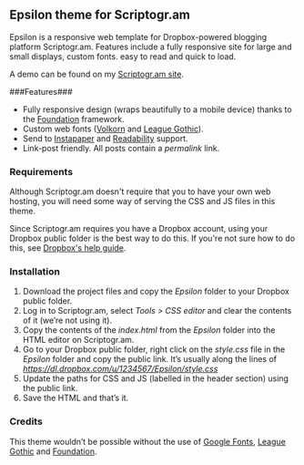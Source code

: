 ## Epsilon theme for Scriptogr.am ##

Epsilon is a responsive web template for Dropbox-powered blogging platform Scriptogr.am. Features include a fully responsive site for large and small displays, custom fonts. easy to read and quick to load. 

A demo can be found on my [Scriptogr.am site](http://scriptogr.am/jordanmerrick).

###Features###

- Fully responsive design (wraps beautifully to a mobile device) thanks to the [Foundation](http://foundation.zurb.com) framework.
- Custom web fonts ([Volkorn](http://www.google.com/webfonts/specimen/Vollkorn) and [League Gothic](http://www.theleagueofmoveabletype.com/league-gothic)). 
- Send to [Instapaper](http://instapaper.com) and [Readability](http://readability.com) support.
- Link-post friendly. All posts contain a *permalink* link. 

### Requirements ###

Although Scriptogr.am doesn't require that you to have your own web hosting, you will need some way of serving the CSS and JS files in this theme.

Since Scriptogr.am requires you have a Dropbox account, using your Dropbox public folder is the best way to do this. If you're not sure how to do this, see [Dropbox's help guide](https://www.dropbox.com/help/16/en). 

### Installation ###

1. Download the project files and copy the *Epsilon* folder to your Dropbox public folder. 
2. Log in to Scriptogr.am, select *Tools > CSS editor* and clear the contents of it (we’re not using it). 
3. Copy the contents of the *index.html* from the *Epsilon* folder into the HTML editor on Scriptogr.am.
4. Go to your Dropbox public folder, right click on the *style.css* file in the *Epsilon* folder and  copy the public link. It’s usually along the lines of *https://dl.dropbox.com/u/1234567/Epsilon/style.css*
5. Update the paths for CSS and JS (labelled in the header section) using the public link. 
6. Save the HTML and that’s it. 

### Credits ###

This theme wouldn’t be possible without the use of [Google Fonts](http://google.com/webfonts), [League Gothic](http://www.theleagueofmoveabletype.com/league-gothic) and [Foundation](http://foundation.zurb.com). 
